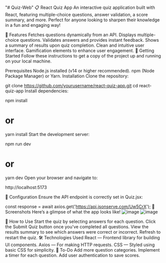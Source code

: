 "# Quiz-Web" 
📋 React Quiz App
An interactive quiz application built with React, featuring multiple-choice questions, answer validation, a score summary, and more. Perfect for anyone looking to sharpen their knowledge in a fun and engaging way!

🌟 Features
Fetches questions dynamically from an API.
Displays multiple-choice questions.
Validates answers and provides instant feedback.
Shows a summary of results upon quiz completion.
Clean and intuitive user interface.
Gamification elements to enhance user engagement.
🚀 Getting Started
Follow these instructions to get a copy of the project up and running on your local machine.

Prerequisites
Node.js installed (v14 or higher recommended).
npm (Node Package Manager) or Yarn.
Installation
Clone the repository:

git clone https://github.com/yourusername/react-quiz-app.git
cd react-quiz-app
Install dependencies:


npm install
# or
yarn install
Start the development server:


npm run dev
# or
yarn dev
Open your browser and navigate to:

http://localhost:5173

🔧 Configuration
Ensure the API endpoint is correctly set in Quiz.jsx:

const response = await axios.get('https://api.jsonserve.com/Uw5CrX');
📸 Screenshots
Here’s a glimpse of what the app looks like!
![image](https://github.com/user-attachments/assets/94885f8f-4075-4353-ac33-2d50e71adb39)
![image](https://github.com/user-attachments/assets/75a3fc29-ea79-4924-ad15-9162986a28fc)


🎯 How to Use
Start the quiz by selecting answers for each question.
Click the Submit Quiz button once you've completed all questions.
View the results summary to see which answers were correct or incorrect.
Refresh to restart the quiz.
🛠 Technologies Used
React — Frontend library for building UI components.
Axios — For making HTTP requests.
CSS — Styled using basic CSS for simplicity.
📝 To-Do
Add more question categories.
Implement a timer for each question.
Add user authentication to save scores.
